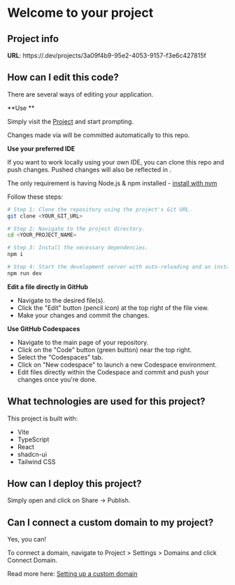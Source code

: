 # Welcome to your  project

## Project info

**URL**: https://.dev/projects/3a09f4b9-95e2-4053-9157-f3e6c427815f

## How can I edit this code?

There are several ways of editing your application.

**Use **

Simply visit the [ Project](https://.dev/projects/3a09f4b9-95e2-4053-9157-f3e6c427815f) and start prompting.

Changes made via  will be committed automatically to this repo.

**Use your preferred IDE**

If you want to work locally using your own IDE, you can clone this repo and push changes. Pushed changes will also be reflected in .

The only requirement is having Node.js & npm installed - [install with nvm](https://github.com/nvm-sh/nvm#installing-and-updating)

Follow these steps:

```sh
# Step 1: Clone the repository using the project's Git URL.
git clone <YOUR_GIT_URL>

# Step 2: Navigate to the project directory.
cd <YOUR_PROJECT_NAME>

# Step 3: Install the necessary dependencies.
npm i

# Step 4: Start the development server with auto-reloading and an instant preview.
npm run dev
```

**Edit a file directly in GitHub**

- Navigate to the desired file(s).
- Click the "Edit" button (pencil icon) at the top right of the file view.
- Make your changes and commit the changes.

**Use GitHub Codespaces**

- Navigate to the main page of your repository.
- Click on the "Code" button (green button) near the top right.
- Select the "Codespaces" tab.
- Click on "New codespace" to launch a new Codespace environment.
- Edit files directly within the Codespace and commit and push your changes once you're done.

## What technologies are used for this project?

This project is built with:

- Vite
- TypeScript
- React
- shadcn-ui
- Tailwind CSS

## How can I deploy this project?

Simply open [](https://.dev/projects/3a09f4b9-95e2-4053-9157-f3e6c427815f) and click on Share -> Publish.

## Can I connect a custom domain to my  project?

Yes, you can!

To connect a domain, navigate to Project > Settings > Domains and click Connect Domain.

Read more here: [Setting up a custom domain](https://docs..dev/tips-tricks/custom-domain#step-by-step-guide)
